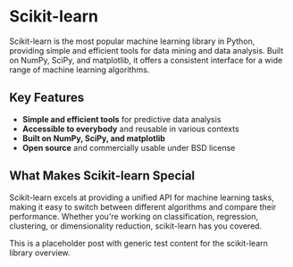 # Scikit-learn

Scikit-learn is the most popular machine learning library in Python, providing simple and efficient tools for data mining and data analysis. Built on NumPy, SciPy, and matplotlib, it offers a consistent interface for a wide range of machine learning algorithms.

## Key Features

- **Simple and efficient tools** for predictive data analysis
- **Accessible to everybody** and reusable in various contexts
- **Built on NumPy, SciPy, and matplotlib**
- **Open source** and commercially usable under BSD license

## What Makes Scikit-learn Special

Scikit-learn excels at providing a unified API for machine learning tasks, making it easy to switch between different algorithms and compare their performance. Whether you're working on classification, regression, clustering, or dimensionality reduction, scikit-learn has you covered.

This is a placeholder post with generic test content for the scikit-learn library overview. 